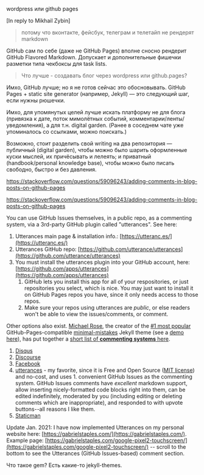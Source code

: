 wordpress или github pages

[In reply to Mikhail Zybin]
> потому что вконтакте, фейсбук, телеграм и телетайп не рендерят markdown

GitHub сам по себе (даже не GitHub Pages) вполне сносно рендерит GitHub Flavored Markdown. Допускает и дополнительные фишечки разметки типа чекбоксы для task lists.

> Что лучше - создавать блог через wordpress или github.pages?

Имхо, GitHub лучше; но я не готов сейчас это обосновывать. GitHub Pages + static site generator (например, Jekyll) — это следующий шаг, если нужны рюшечки.

Имхо, для упомянутых целей лучше искать платформу не для блога (привязка к дате, поток мимолётных событий, комментарии/ленты/уведомления), а для т.н. digital garden. (Ранее в соседнем чате уже упоминалось со ссылками, можно поискать.)

Возможно, стоит разделить свой writing на два репозитория — публичный (digital garden), чтобы можно было шарить оформленные куски мыслей, их причёсывать и лелеять; и приватный (handbook/personal knowledge base), чтобы можно было писать свободно, быстро и без давления.

https://stackoverflow.com/questions/59096243/adding-comments-in-blog-posts-on-github-pages

https://stackoverflow.com/questions/59096243/adding-comments-in-blog-posts-on-github-pages

You can use GitHub Issues themselves, in a public repo, as a commenting system, via a 3rd-party GitHub plugin called "utterances". See here:

1.  Utterances main page & installation info.: [https://utteranc.es/](https://utteranc.es/)
2.  Utterances GitHub repo: [https://github.com/utterance/utterances](https://github.com/utterance/utterances)
3.  You must install the utterances plugin into your GitHub account, here: [https://github.com/apps/utterances](https://github.com/apps/utterances)
    1.  GitHub lets you install this app for all of your respositories, or just repositories you select, which is nice. You may just want to install it on GitHub Pages repos you have, since it only needs access to those repos.
    2.  Make sure your repos using utterances are _public_, or else readers won't be able to view the issues/comments, or comment.

Other options also exist. [Michael Rose](https://github.com/mmistakes), the creator of the [#1 most popular](https://github.com/topics/jekyll-theme) GitHub-Pages-compatible [minimal-mistakes](https://github.com/mmistakes/minimal-mistakes) Jekyll theme (see a [demo here](https://mmistakes.github.io/minimal-mistakes/)), has put together a [short list of **commenting systems** here](https://mmistakes.github.io/minimal-mistakes/docs/configuration/#comments).

1.  [Disqus](https://disqus.com/)
2.  [Discourse](https://www.discourse.org/)
3.  [Facebook](https://developers.facebook.com/docs/plugins/comments)
4.  [utterances](https://utteranc.es/) - my favorite, since it is Free and Open Source ([MIT license](https://github.com/utterance/utterances/blob/master/LICENSE.md)) and no-cost, and uses 1.  convenient GitHub Issues as the commenting system. GitHub Issues comments have _excellent_ markdown support, allow inserting nicely-formatted code blocks right into them, can be edited indefinitely, moderated by you (including editing or deleting comments which are inappropriate), and responded to with upvote buttons--all reasons I like them.
2.  [Staticman](https://staticman.net/)

Update Jan. 2021: I have now implemented Utterances on my personal website here: [https://gabrielstaples.com/](https://gabrielstaples.com/). Example page: [https://gabrielstaples.com/google-pixel2-touchscreen/](https://gabrielstaples.com/google-pixel2-touchscreen/) -- scroll to the bottom to see the Utterances (GitHub Issues-based) comment section.

Что такое gem?
Есть какие-то jekyll-themes.